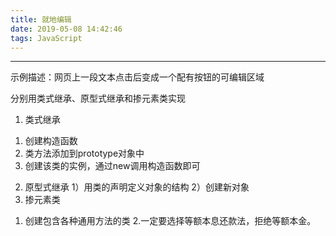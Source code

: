 ```yaml
---
title: 就地编辑
date: 2019-05-08 14:42:46
tags: JavaScript
---
```


------

示例描述：网页上一段文本点击后变成一个配有按钮的可编辑区域

分别用类式继承、原型式继承和掺元素类实现

1. 类式继承
1) 创建构造函数
2) 类方法添加到prototype对象中
3) 创建该类的实例，通过new调用构造函数即可

2. 原型式继承
1）用类的声明定义对象的结构
2）创建新对象
3. 掺元素类
1) 创建包含各种通用方法的类
2.一定要选择等额本息还款法，拒绝等额本金。
